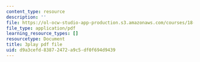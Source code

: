 ```yaml
---
content_type: resource
description: ''
file: https://ol-ocw-studio-app-production.s3.amazonaws.com/courses/18-02-multivariable-calculus-fall-2007/d9a3cefd83872472a9c5df0f694d9439_seO7-TwXH_I.pdf
file_type: application/pdf
learning_resource_types: []
resourcetype: Document
title: 3play pdf file
uid: d9a3cefd-8387-2472-a9c5-df0f694d9439
---
```

